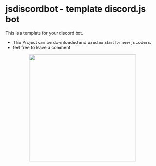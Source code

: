 # jsdiscordbot - template discord.js bot
This is a template for your discord bot.

* This Project can be downloaded and used as start for new js coders.
* feel free to leave a comment 

<p align="center">
  <img src="https://i.postimg.cc/66bcrRvF/myown.png" width="350" >
</p>

